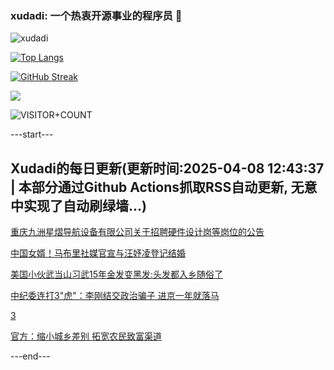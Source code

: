 ### xudadi: 一个热衷开源事业的程序员 👋

![xudadi](https://github-readme-stats-git-masterorgs-github-readme-stats-team.vercel.app/api?username=xudadi)

[![Top Langs](https://github-readme-stats.vercel.app/api/top-langs/?username=xudadi)](https://github.com/anuraghazra/github-readme-stats)

[![GitHub Streak](https://streak-stats.demolab.com?user=xudadi&locale=zh_Hans)](https://git.io/streak-stats)

![](https://raw.githubusercontent.com/xudadi/xudadi/main/assets/github-contribution-grid-snake.svg)

![VISITOR+COUNT](https://komarev.com/ghpvc/?username=xudadi&label=VISITOR+COUNT)


---start---

## Xudadi的每日更新(更新时间:2025-04-08 12:43:37 | 本部分通过Github Actions抓取RSS自动更新, 无意中实现了自动刷绿墙...)

[重庆九洲星熠导航设备有限公司关于招聘硬件设计岗等岗位的公告](https://www.gongkaoleida.com/article/2349806)

[中国女婿！马布里社媒官宣与汪妤凌登记结婚](https://m.163.com/news/article/JSILBAVH0001899O.html)

[美国小伙武当山习武15年金发变黑发:头发都入乡随俗了](https://m.163.com/news/article/JSIHQF920550B6IS.html)

[中纪委连打3"虎"：李刚结交政治骗子 进京一年就落马](https://m.163.com/news/article/JSIEAKH905129QAF.html)

[3](https://m.163.com/touch/news/sub/domestic)

[官方：缩小城乡差别 拓宽农民致富渠道](https://m.163.com/news/article/JSID9IMJ05346RC6.html)

---end---
